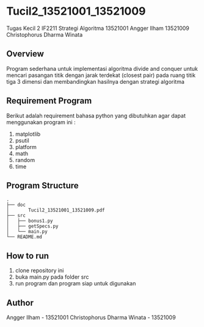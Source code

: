 # Tucil2_13521001_13521009
Tugas Kecil 2 IF2211 Strategi Algoritma 
13521001 Angger Ilham
13521009 Christophorus Dharma Winata

## Overview
Program sederhana untuk implementasi algoritma divide and conquer untuk mencari pasangan titik dengan jarak terdekat (closest pair) pada ruang titik tiga 3 dimensi dan membandingkan hasilnya dengan strategi algoritma

## Requirement Program
Berikut adalah requirement bahasa python yang dibutuhkan agar dapat menggunakan program ini :
1. matplotlib
2. psutil
3. platform
4. math
5. random
6. time

## Program Structure
```
.
├── doc
│       Tucil2_13521001_13521009.pdf
├── src
│   ├── bonus1.py
│   ├── getSpecs.py
│   └── main.py
└── README.md
```
## How to run
1. clone repository ini
2. buka main.py pada folder src
3. run program dan program siap untuk digunakan

## Author
Angger Ilham - 13521001
Christophorus Dharma Winata - 13521009
